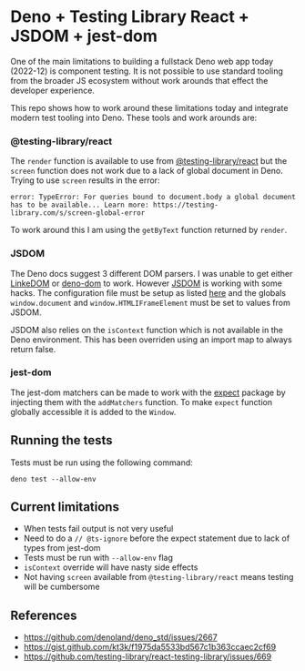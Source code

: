 # Deno + Testing Library React + JSDOM + jest-dom

One of the main limitations to building a fullstack Deno web app today (2022-12) 
is component testing. It is not possible to use standard tooling from the 
broader JS ecosystem without work arounds that effect the developer experience.

This repo shows how to work around these limitations today and integrate modern
test tooling into Deno. These tools and work arounds are:

### @testing-library/react

The `render` function is available to use from 
[@testing-library/react](https://github.com/testing-library/react-testing-library) 
but the `screen` function does not work due to a lack of global document in 
Deno. Trying to use `screen` results in the error:

```
error: TypeError: For queries bound to document.body a global document has to be available... Learn more: https://testing-library.com/s/screen-global-error
```

To work around this I am using the `getByText` function returned by `render`.

### JSDOM

The Deno docs suggest 3 different DOM parsers. I was unable to get either 
[LinkeDOM](https://github.com/WebReflection/linkedom) or 
[deno-dom](https://github.com/b-fuze/deno-dom) to work. 
However [JSDOM](https://github.com/jsdom/jsdom) is working with some hacks. The 
configuration file must be setup as listed 
[here](https://deno.land/manual@v1.29.1/advanced/jsx_dom/jsdom#setting-up-a-configuration-file)
and the globals `window.document` and `window.HTMLIFrameElement` must be set to
values from JSDOM.

JSDOM also relies on the `isContext` function which is not available in the Deno 
environment. This has been overriden using an import map to always return false.

### jest-dom

The jest-dom matchers can be made to work with the [expect](https://deno.land/x/expect)
package by injecting them with the `addMatchers` function. To make `expect` 
function globally accessible it is added to the `Window`.

## Running the tests

Tests must be run using the following command:

```
deno test --allow-env
```

## Current limitations

- When tests fail output is not very useful
- Need to do a `// @ts-ignore` before the expect statement due to lack of types 
from jest-dom
- Tests must be run with `--allow-env` flag
- `isContext` override will have nasty side effects
- Not having `screen` available from `@testing-library/react` means testing will
be cumbersome


## References

- https://github.com/denoland/deno_std/issues/2667
- https://gist.github.com/kt3k/f1975da5533bd567c1b363ccaec2cf69
- https://github.com/testing-library/react-testing-library/issues/669